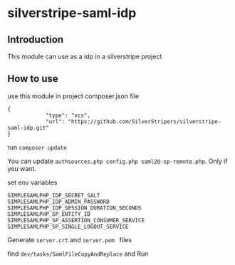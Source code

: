 # silverstripe-saml-idp

## Introduction
This module can use as a idp in a silverstripe project

## How to use
use this module in project composer.json file 
```$xslt
{
            "type": "vcs",
            "url": "https://github.com/SilverStripers/silverstripe-saml-idp.git"
}
```

run ```composer update```

You can update ```authsources.php config.php saml20-sp-remote.php```. Only if you want.

set env variables

```
SIMPLESAMLPHP_IDP_SECRET_SALT
SIMPLESAMLPHP_IDP_ADMIN_PASSWORD
SIMPLESAMLPHP_IDP_SESSION_DURATION_SECONDS
SIMPLESAMLPHP_SP_ENTITY_ID
SIMPLESAMLPHP_SP_ASSERTION_CONSUMER_SERVICE
SIMPLESAMLPHP_SP_SINGLE_LOGOUT_SERVICE
```

Generate ```server.crt``` and ```server.pem ``` files

find ```dev/tasks/SamlFileCopyAndReplace``` and Run

